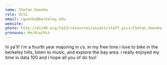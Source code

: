 ```yaml
---
name: Chetan Goenka
role: UCS1
email: cgoenka@berkeley.edu
website: 
photo: http://ds100.org/fa23/resources/assets/staff_pics/Chetan_Goenka.jpg
pronouns: He/Him/His
---
```

hi ya'll! i'm a fourth year majoring in cs. in my free time i love to bike in the berkeley hills, listen to music, and explore the bay area. i really enjoyed my time in data 100 and i hope all you of do too!
